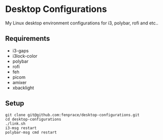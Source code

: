 # Desktop Configurations

My Linux desktop environment configurations for i3, polybar, rofi and etc..

## Requirements

- i3-gaps
- i3lock-color
- polybar
- rofi
- feh
- picom
- amixer
- xbacklight

## Setup

```shell
git clone git@github.com:fenprace/desktop-configurations.git
cd desktop-configurations
./link.sh
i3-msg restart
polybar-msg cmd restart
```
